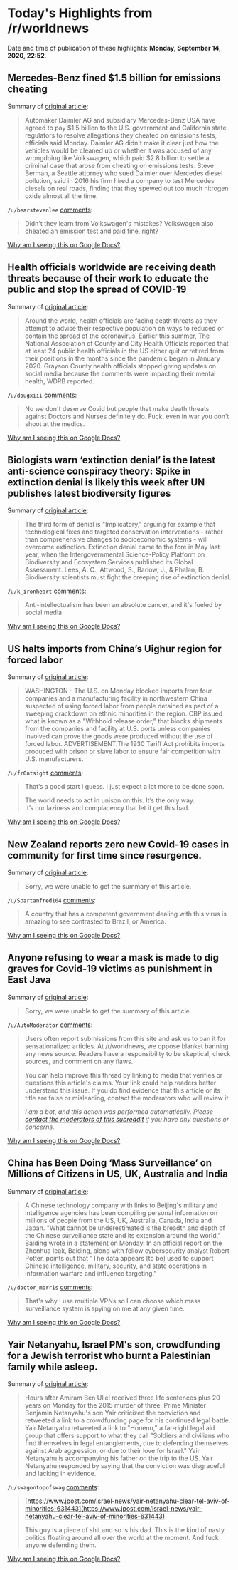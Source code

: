 # Today's Highlights from /r/worldnews

Date and time of publication of these highlights: **Monday, September 14, 2020, 22:52**.

## Mercedes-Benz fined $1.5 billion for emissions cheating

Summary of [original article](https://www.cbsnews.com/news/mercedes-benz-daimler-emissions-cheating-1-5-billion-fine/):

> Automaker Daimler AG and subsidiary Mercedes-Benz USA have agreed to pay $1.5 billion to the U.S. government and California state regulators to resolve allegations they cheated on emissions tests, officials said Monday. Daimler AG didn't make it clear just how the vehicles would be cleaned up or whether it was accused of any wrongdoing like Volkswagen, which paid $2.8 billion to settle a criminal case that arose from cheating on emissions tests. Steve Berman, a Seattle attorney who sued Daimler over Mercedes diesel pollution, said in 2016 his firm hired a company to test Mercedes diesels on real roads, finding that they spewed out too much nitrogen oxide almost all the time.

`/u/bearstevenlee` [comments](https://www.reddit.com/r/worldnews/comments/iswdsf/mercedesbenz_fined_15_billion_for_emissions/):

> Didn't they learn from Volkswagen's mistakes? Volkswagen also cheated an emission test and paid fine, right?

[Why am I seeing this on Google Docs?](https://docs.google.com/document/d/1Dc6We63vOXIZsc0op-Bt4abqkYjXzOigalQqFxmvvbM/edit?usp=sharing)

## Health officials worldwide are receiving death threats because of their work to educate the public and stop the spread of COVID-19

Summary of [original article](https://www.businessinsider.com/health-officials-worldwide-receive-death-threats-for-covid-19-response-2020-9):

> Around the world, health officials are facing death threats as they attempt to advise their respective population on ways to reduced or contain the spread of the coronavirus. Earlier this summer, The National Association of County and City Health Officials reported that at least 24 public health officials in the US either quit or retired from their positions in the months since the pandemic began in January 2020. Grayson County health officials stopped giving updates on social media because the comments were impacting their mental health, WDRB reported.

`/u/dougxiii` [comments](https://www.reddit.com/r/worldnews/comments/it0f96/health_officials_worldwide_are_receiving_death/):

> No *we* don't deserve Covid but people that make death threats against Doctors and Nurses definitely do. Fuck, even in war you don't shoot at the medics.

[Why am I seeing this on Google Docs?](https://docs.google.com/document/d/1Dc6We63vOXIZsc0op-Bt4abqkYjXzOigalQqFxmvvbM/edit?usp=sharing)

## Biologists warn ‘extinction denial’ is the latest anti-science conspiracy theory: Spike in extinction denial is likely this week after UN publishes latest biodiversity figures

Summary of [original article](https://news.mongabay.com/2020/09/biologists-warn-of-extinction-denial-as-latest-anti-science-conspiracy/):

> The third form of denial is "Implicatory," arguing for example that technological fixes and targeted conservation interventions - rather than comprehensive changes to socioeconomic systems - will overcome extinction. Extinction denial came to the fore in May last year, when the Intergovernmental Science-Policy Platform on Biodiversity and Ecosystem Services published its Global Assessment. Lees, A. C., Attwood, S., Barlow, J., & Phalan, B. Biodiversity scientists must fight the creeping rise of extinction denial.

`/u/k_ironheart` [comments](https://www.reddit.com/r/worldnews/comments/isp89z/biologists_warn_extinction_denial_is_the_latest/):

> Anti-intellectualism has been an absolute cancer, and it's fueled by social media.

[Why am I seeing this on Google Docs?](https://docs.google.com/document/d/1Dc6We63vOXIZsc0op-Bt4abqkYjXzOigalQqFxmvvbM/edit?usp=sharing)

## US halts imports from China’s Uighur region for forced labor

Summary of [original article](https://apnews.com/0a2b64d4b2dfee8dc6be8d402a96ecbe):

> WASHINGTON - The U.S. on Monday blocked imports from four companies and a manufacturing facility in northwestern China suspected of using forced labor from people detained as part of a sweeping crackdown on ethnic minorities in the region. CBP issued what is known as a "Withhold release order," that blocks shipments from the companies and facility at U.S. ports unless companies involved can prove the goods were produced without the use of forced labor. ADVERTISEMENT.The 1930 Tariff Act prohibits imports produced with prison or slave labor to ensure fair competition with U.S. manufacturers.

`/u/fr0ntsight` [comments](https://www.reddit.com/r/worldnews/comments/isr4wm/us_halts_imports_from_chinas_uighur_region_for/):

> That’s a good start I guess. I just expect a lot more to be done soon. 
> 
> The world needs to act in unison on this. It’s the only way.  
> It’s our laziness and complacency that let it get this bad.

[Why am I seeing this on Google Docs?](https://docs.google.com/document/d/1Dc6We63vOXIZsc0op-Bt4abqkYjXzOigalQqFxmvvbM/edit?usp=sharing)

## New Zealand reports zero new Covid-19 cases in community for first time since resurgence.

Summary of [original article](https://i.stuff.co.nz/national/300107180/live-zero-new-covid19-cases-in-community-three-in-isolation):

> Sorry, we were unable to get the summary of this article.

`/u/Spartanfred104` [comments](https://www.reddit.com/r/worldnews/comments/isyuvd/new_zealand_reports_zero_new_covid19_cases_in/):

> A country that has a competent government dealing with this virus is amazing to see contrasted to Brazil, or America.

[Why am I seeing this on Google Docs?](https://docs.google.com/document/d/1Dc6We63vOXIZsc0op-Bt4abqkYjXzOigalQqFxmvvbM/edit?usp=sharing)

## Anyone refusing to wear a mask is made to dig graves for Covid-19 victims as punishment in East Java

Summary of [original article](https://www.dailymail.co.uk/news/article-8729991/Anyone-refusing-wear-mask-dig-GRAVES-Covid-19-victims-punishment-East-Java.html):

> Sorry, we were unable to get the summary of this article.

`/u/AutoModerator` [comments](https://www.reddit.com/r/worldnews/comments/isndcz/anyone_refusing_to_wear_a_mask_is_made_to_dig/):

> Users often report submissions from this site and ask us to ban it for sensationalized articles. At /r/worldnews, we oppose blanket banning any news source. Readers have a responsibility to be skeptical, check sources, and comment on any flaws.
> 
> You can help improve this thread by linking to media that verifies or questions this article's claims. Your link could help readers better understand this issue. If you do find evidence that this article or its title are false or misleading, contact the moderators who will review it
> 
> *I am a bot, and this action was performed automatically. Please [contact the moderators of this subreddit](/message/compose/?to=/r/worldnews) if you have any questions or concerns.*

[Why am I seeing this on Google Docs?](https://docs.google.com/document/d/1Dc6We63vOXIZsc0op-Bt4abqkYjXzOigalQqFxmvvbM/edit?usp=sharing)

## China has Been Doing ‘Mass Surveillance’ on Millions of Citizens in US, UK, Australia and India

Summary of [original article](https://www.vice.com/en_us/article/xg89aj/china-has-been-doing-mass-surveillance-on-millions-of-citizens-in-us-uk-australia-and-india?utm_source=viceworldnewsfb):

> A Chinese technology company with links to Beijing's military and intelligence agencies has been compiling personal information on millions of people from the US, UK, Australia, Canada, India and Japan. "What cannot be underestimated is the breadth and depth of the Chinese surveillance state and its extension around the world," Balding wrote in a statement on Monday. In an official report on the Zhenhua leak, Balding, along with fellow cybersecurity analyst Robert Potter, points out that "The data appears [to be] used to support Chinese intelligence, military, security, and state operations in information warfare and influence targeting."

`/u/doctor_morris` [comments](https://www.reddit.com/r/worldnews/comments/isklzq/china_has_been_doing_mass_surveillance_on/):

> That's why I use multiple VPNs so I can choose which mass surveillance system is spying on me at any given time.

[Why am I seeing this on Google Docs?](https://docs.google.com/document/d/1Dc6We63vOXIZsc0op-Bt4abqkYjXzOigalQqFxmvvbM/edit?usp=sharing)

## Yair Netanyahu, Israel PM's son, crowdfunding for a Jewish terrorist who burnt a Palestinian family while asleep.

Summary of [original article](https://www.timesofisrael.com/after-sentencing-netanyahus-son-tweets-in-support-of-duma-killer/#gs.flz56f):

> Hours after Amiram Ben Uliel received three life sentences plus 20 years on Monday for the 2015 murder of three, Prime Minister Benjamin Netanyahu's son Yair criticized the conviction and retweeted a link to a crowdfunding page for his continued legal battle. Yair Netanyahu retweeted a link to "Honenu," a far-right legal aid group that offers support to what they call "Soldiers and civilians who find themselves in legal entanglements, due to defending themselves against Arab aggression, or due to their love for Israel." Yair Netanyahu is accompanying his father on the trip to the US. Yair Netanyahu responded by saying that the conviction was disgraceful and lacking in evidence.

`/u/swagontopofswag` [comments](https://www.reddit.com/r/worldnews/comments/isvvv0/yair_netanyahu_israel_pms_son_crowdfunding_for_a/):

> [https://www.jpost.com/israel-news/yair-netanyahu-clear-tel-aviv-of-minorities-631443](https://www.jpost.com/israel-news/yair-netanyahu-clear-tel-aviv-of-minorities-631443)
> 
> This guy is a piece of shit and so is his dad. This is the kind of nasty politics floating around all over the world at the moment. And fuck anyone defending them.

[Why am I seeing this on Google Docs?](https://docs.google.com/document/d/1Dc6We63vOXIZsc0op-Bt4abqkYjXzOigalQqFxmvvbM/edit?usp=sharing)

